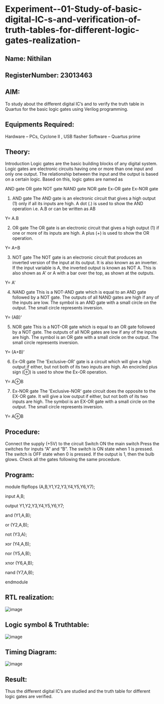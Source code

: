# Experiment--01-Study-of-basic-digital-IC-s-and-verification-of-truth-tables-for-different-logic-gates-realization-

## Name: Nithilan

## RegisterNumber: 23013463

## AIM:
To study about the different digital IC’s and to verify the truth table in Quartus for the basic logic gates using Verilog programming.

## Equipments Required:
Hardware – PCs, Cyclone II , USB flasher
Software – Quartus prime

## Theory:
Introduction
Logic gates are the basic building blocks of any digital system. Logic gates are electronic circuits having one or more than one input and only one output. The relationship between the input and the output is based on a certain logic. 
Based on this, logic gates are named as

AND gate
OR gate
NOT gate
NAND gate
NOR gate
Ex-OR gate
Ex-NOR gate
1) AND gate
The AND gate is an electronic circuit that gives a high output (1) only if all its inputs are high. A dot (.) is used to show the AND operation i.e. A.B or can be written as AB

Y= A.B

2) OR gate
The OR gate is an electronic circuit that gives a high output (1) if one or more of its inputs are high. A plus (+) is used to show the OR operation.

Y= A+B

3) NOT gate
The NOT gate is an electronic circuit that produces an inverted version of the input at its output. It is also known as an inverter. If the input variable is A, the inverted output is known as NOT A. This is also shown as A' or A with a bar over the top, as shown at the outputs.

Y= A'

4) NAND gate
This is a NOT-AND gate which is equal to an AND gate followed by a NOT gate. The outputs of all NAND gates are high if any of the inputs are low. The symbol is an AND gate with a small circle on the output. The small circle represents inversion.

Y= (AB)’

5) NOR gate
This is a NOT-OR gate which is equal to an OR gate followed by a NOT gate. The outputs of all NOR gates are low if any of the inputs are high. The symbol is an OR gate with a small circle on the output. The small circle represents inversion.

Y= (A+B)’

6) Ex-OR gate
The 'Exclusive-OR' gate is a circuit which will give a high output if either, but not both of its two inputs are high. An encircled plus sign (⊕) is used to show the Ex-OR operation.

Y= A⊕B

7) Ex-NOR gate
The 'Exclusive-NOR' gate circuit does the opposite to the EX-OR gate. It will give a low output if either, but not both of its two inputs are high. The symbol is an EX-OR gate with a small circle on the output. The small circle represents inversion.

Y= A⊕B

## Procedure:
Connect the supply (+5V) to the circuit
Switch ON the main switch
Press the switches for inputs “A” and “B”. The switch is ON state when 1 is pressed. The switch is OFF state when 0 is pressed.
If the output is 1, then the bulb glows.
Check all the gates following the same procedure.

## Program:
module flipflops (A,B,Y1,Y2,Y3,Y4,Y5,Y6,Y7);

input A,B;

output Y1,Y2,Y3,Y4,Y5,Y6,Y7;

and (Y1,A,B);

or (Y2,A,B);

not (Y3,A);

xor (Y4,A,B);

nor (Y5,A,B);

xnor (Y6,A,B);

nand (Y7,A,B);

endmodule 

## RTL realization:
![image](https://github.com/nithilans060306/Study-of-basic-digital-IC-s-and-verification-of-truth-tables-for-different-logic-gates-realization-/assets/147473026/cad80e21-a8a4-4b58-bcf9-b243a6105f91)

## Logic symbol & Truthtable:
![image](https://github.com/nithilans060306/Study-of-basic-digital-IC-s-and-verification-of-truth-tables-for-different-logic-gates-realization-/assets/147473026/41d4155e-b6a8-4c01-abff-ace051ed3ae7)

## Timing Diagram:
![image](https://github.com/nithilans060306/Study-of-basic-digital-IC-s-and-verification-of-truth-tables-for-different-logic-gates-realization-/assets/147473026/604b6a18-eecd-4a7e-90a4-0c7a0abcf3cc)

## Result:
Thus the different digital IC’s are studied and the truth table for different logic gates are verified.

